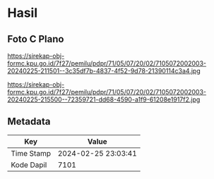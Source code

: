 # Hasil

## Foto C Plano

https://sirekap-obj-formc.kpu.go.id/7f27/pemilu/pdpr/71/05/07/20/02/7105072002003-20240225-211501--3c35df7b-4837-4f52-9d78-21390114c3a4.jpg

https://sirekap-obj-formc.kpu.go.id/7f27/pemilu/pdpr/71/05/07/20/02/7105072002003-20240225-215500--72359721-dd68-4590-a1f9-61208e1917f2.jpg


## Metadata

| Key        | Value               |
| ---------- | ------------------- |
| Time Stamp | 2024-02-25 23:03:41 |
| Kode Dapil | 7101                |




